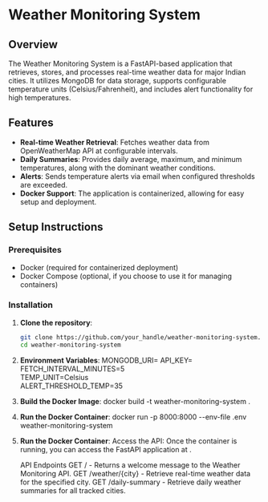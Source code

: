 # Weather Monitoring System

## Overview
The Weather Monitoring System is a FastAPI-based application that retrieves, stores, and processes real-time weather data for major Indian cities. It utilizes MongoDB for data storage, supports configurable temperature units (Celsius/Fahrenheit), and includes alert functionality for high temperatures.

## Features
- **Real-time Weather Retrieval**: Fetches weather data from OpenWeatherMap API at configurable intervals.
- **Daily Summaries**: Provides daily average, maximum, and minimum temperatures, along with the dominant weather conditions.
- **Alerts**: Sends temperature alerts via email when configured thresholds are exceeded.
- **Docker Support**: The application is containerized, allowing for easy setup and deployment.

## Setup Instructions

### Prerequisites
- Docker (required for containerized deployment)
- Docker Compose (optional, if you choose to use it for managing containers)

### Installation

1. **Clone the repository**:
   ```bash
   git clone https://github.com/your_handle/weather-monitoring-system.git
   cd weather-monitoring-system

2. **Environment Variables**:
   MONGODB_URI=<Your MongoDB URI>   API_KEY=<OpenWeatherMap API Key>
   FETCH_INTERVAL_MINUTES=5   
   TEMP_UNIT=Celsius           
   ALERT_THRESHOLD_TEMP=35        

3. **Build the Docker Image**:
    docker build -t weather-monitoring-system .

4. **Run the Docker Container**:
    docker run -p 8000:8000 --env-file .env weather-monitoring-system

5. **Run the Docker Container**:
    Access the API: Once the container is running, you can access the FastAPI application at 
    .

    API Endpoints
    GET / - Returns a welcome message to the Weather Monitoring API.
    GET /weather/{city} - Retrieve real-time weather data for the specified city.
    GET /daily-summary - Retrieve daily weather summaries for all tracked cities.